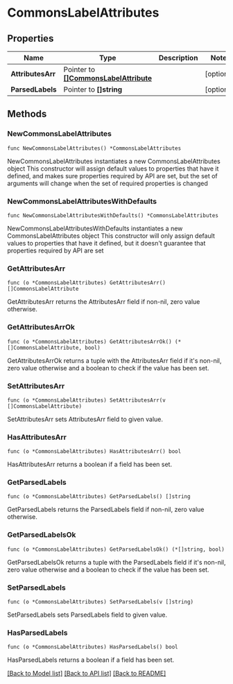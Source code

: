# CommonsLabelAttributes

## Properties

Name | Type | Description | Notes
------------ | ------------- | ------------- | -------------
**AttributesArr** | Pointer to [**[]CommonsLabelAttribute**](CommonsLabelAttribute.md) |  | [optional] 
**ParsedLabels** | Pointer to **[]string** |  | [optional] 

## Methods

### NewCommonsLabelAttributes

`func NewCommonsLabelAttributes() *CommonsLabelAttributes`

NewCommonsLabelAttributes instantiates a new CommonsLabelAttributes object
This constructor will assign default values to properties that have it defined,
and makes sure properties required by API are set, but the set of arguments
will change when the set of required properties is changed

### NewCommonsLabelAttributesWithDefaults

`func NewCommonsLabelAttributesWithDefaults() *CommonsLabelAttributes`

NewCommonsLabelAttributesWithDefaults instantiates a new CommonsLabelAttributes object
This constructor will only assign default values to properties that have it defined,
but it doesn't guarantee that properties required by API are set

### GetAttributesArr

`func (o *CommonsLabelAttributes) GetAttributesArr() []CommonsLabelAttribute`

GetAttributesArr returns the AttributesArr field if non-nil, zero value otherwise.

### GetAttributesArrOk

`func (o *CommonsLabelAttributes) GetAttributesArrOk() (*[]CommonsLabelAttribute, bool)`

GetAttributesArrOk returns a tuple with the AttributesArr field if it's non-nil, zero value otherwise
and a boolean to check if the value has been set.

### SetAttributesArr

`func (o *CommonsLabelAttributes) SetAttributesArr(v []CommonsLabelAttribute)`

SetAttributesArr sets AttributesArr field to given value.

### HasAttributesArr

`func (o *CommonsLabelAttributes) HasAttributesArr() bool`

HasAttributesArr returns a boolean if a field has been set.

### GetParsedLabels

`func (o *CommonsLabelAttributes) GetParsedLabels() []string`

GetParsedLabels returns the ParsedLabels field if non-nil, zero value otherwise.

### GetParsedLabelsOk

`func (o *CommonsLabelAttributes) GetParsedLabelsOk() (*[]string, bool)`

GetParsedLabelsOk returns a tuple with the ParsedLabels field if it's non-nil, zero value otherwise
and a boolean to check if the value has been set.

### SetParsedLabels

`func (o *CommonsLabelAttributes) SetParsedLabels(v []string)`

SetParsedLabels sets ParsedLabels field to given value.

### HasParsedLabels

`func (o *CommonsLabelAttributes) HasParsedLabels() bool`

HasParsedLabels returns a boolean if a field has been set.


[[Back to Model list]](../README.md#documentation-for-models) [[Back to API list]](../README.md#documentation-for-api-endpoints) [[Back to README]](../README.md)


